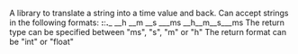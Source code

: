 A library to translate a string into a time value and back.
Can accept strings in the following formats:
__:__:__.___
__h __m __s ___ms
__h__m__s___ms
The return type can be specified between "ms", "s", "m" or "h"
The return format can be "int" or "float"
